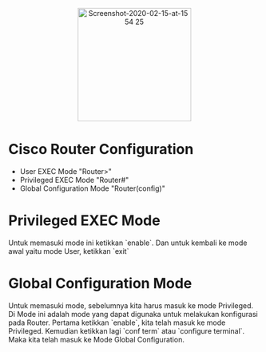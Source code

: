 <p align="center">
<img width="227" alt="Screenshot-2020-02-15-at-15 54 25" src="https://github.com/user-attachments/assets/b850417c-51c0-44bd-878b-9bfae400622d" />
</p>

# Cisco Router Configuration
- User EXEC Mode "Router>"
- Privileged EXEC Mode "Router#"
- Global Configuration Mode "Router(config)"

# Privileged EXEC Mode

<p>Untuk memasuki mode ini ketikkan `enable`. Dan untuk kembali ke mode awal yaitu mode User, ketikkan `exit`</p>

# Global Configuration Mode

<p>Untuk memasuki mode, sebelumnya kita harus masuk ke mode Privileged. Di Mode ini adalah mode yang dapat digunaka untuk melakukan konfigurasi pada Router. Pertama ketikkan `enable`, kita telah masuk ke mode Privileged. Kemudian ketikkan lagi `conf term` atau `configure terminal`. Maka kita telah masuk ke Mode Global Configuration.</p>

